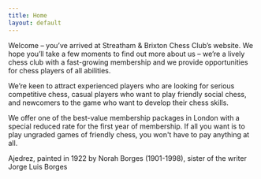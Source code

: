 ```yaml
---
title: Home
layout: default
---
```


Welcome – you’ve arrived at Streatham & Brixton Chess Club’s website. We hope you’ll take a few moments to find out more about us – we’re a lively chess club with a fast-growing membership and we provide opportunities for chess players of all abilities.

We’re keen to attract experienced players who are looking for serious competitive chess, casual players who want to play friendly social chess, and newcomers to the game who want to develop their chess skills.

We offer one of the best-value membership packages in London with a special reduced rate for the first year of membership. If all you want is to play ungraded games of friendly chess, you won't have to pay anything at all.

Ajedrez, painted in 1922 by Norah Borges (1901-1998), sister of the writer Jorge Luis Borges
